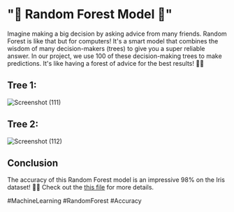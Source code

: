 # "🌲 Random Forest Model 🌲"

Imagine making a big decision by asking advice from many friends. Random Forest is like that but for computers! It's a smart model that combines the wisdom of many decision-makers (trees) to give you a super reliable answer. In our project, we use 100 of these decision-making trees to make predictions. It's like having a forest of advice for the best results! 🌳✨

## Tree 1:

![Screenshot (111)](https://github.com/Disciplined-22/Prediction-of-Species-using-machine-learning-model-and-algorithm-Random-Forest/assets/129745308/e0a1b646-a116-48fc-8806-9d916fffe86f)

## Tree 2:
![Screenshot (112)](https://github.com/Disciplined-22/Prediction-of-Species-using-machine-learning-model-and-algorithm-Random-Forest/assets/129745308/09c0e93a-54b2-4ba4-85e6-2230ec78b428)

## Conclusion

The accuracy of this Random Forest model is an impressive 98% on the Iris dataset! 🌿🎉 Check out the [this file](https://github.com/Disciplined-22/Prediction-of-Species-using-machine-learning-model-and-algorithm-Random-Forest/blob/main/Random_Forest.ipynb) for more details.

#MachineLearning #RandomForest #Accuracy
